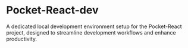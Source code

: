 # Pocket-React-dev
A dedicated local development environment setup for the Pocket-React project, designed to streamline development workflows and enhance productivity.
